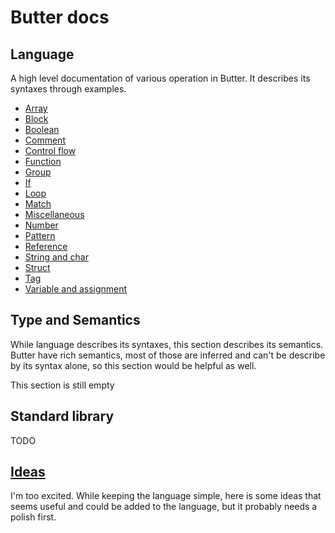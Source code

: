# Butter docs

## Language

A high level documentation of various operation in Butter. It describes its syntaxes through examples.

- [Array](language/array.md)
- [Block](language/block.md)
- [Boolean](language/boolean.md)
- [Comment](language/comment.md)
- [Control flow](language/control_flow.md)
- [Function](language/function.md)
- [Group](language/group.md)
- [If](language/if.md)
- [Loop](language/loop.md)
- [Match](language/match.md)
- [Miscellaneous](language/miscellaneous.md)
- [Number](language/number.md)
- [Pattern](language/pattern.md)
- [Reference](language/reference.md)
- [String and char](language/string_and_char.md)
- [Struct](language/struct.md)
- [Tag](language/tag.md)
- [Variable and assignment](language/variable_and_assignment.md)

## Type and Semantics

While language describes its syntaxes, this section describes its semantics. Butter have rich semantics, most of those are inferred and can't be describe by its syntax alone, so this section would be helpful as well.

This section is still empty

## Standard library

TODO

## [Ideas](idea.md)

I'm too excited. While keeping the language simple, here is some ideas that seems useful and could be added to the language, but it probably needs a polish first.
